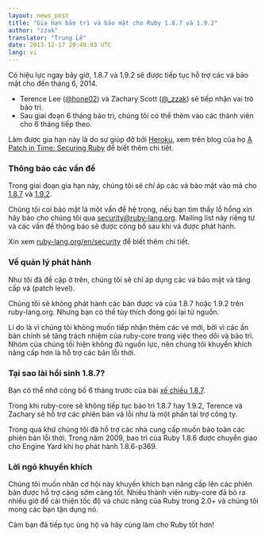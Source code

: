 ```yaml
---
layout: news_post
title: "Gia hạn bảo trì vá bảo mật cho Ruby 1.8.7 và 1.9.2"
author: "zzak"
translator: "Trung Lê"
date: 2013-12-17 20:49:03 UTC
lang: vi
---
```


Có hiệu lực ngay bây giờ, 1.8.7 và 1.9.2 sẽ được tiếp tục hỗ trợ các vá
bảo mật cho đến tháng 6, 2014.

* Terence Lee ([@hone02](https://twitter.com/hone02))
  và Zachary Scott ([@_zzak](https://twitter.com/_zzak))
  sẽ tiếp nhận vai trò bảo trì.
* Sau giai đoạn 6 tháng bảo trì, chúng tôi có thể thêm vào
  các thành viên cho 6 tháng tiếp theo.

Làm được gia hạn này là do sự giúp đỡ bởi [Heroku][heroku],
xem trên blog của họ [A Patch in Time: Securing Ruby][securing-ruby]
để biết thêm chi tiết.

### Thông báo các vấn đề

Trong giai đoạn gia hạn này, chúng tôi sẽ _chỉ_ áp các vá bảo mật vào mã
cho [1.8.7][source-187] và [1.9.2][source-192].

Chúng tôi coi bảo mật là một vấn đề hệ trọng, nếu bạn tìm thấy lỗ hổng
xin hãy báo cho chúng tôi qua security@ruby-lang.org.
Mailing list này riêng tư và các vấn đề thông báo sẽ được công bố
sau khi vá được phát hành.

Xin xem [ruby-lang.org/en/security][security-en] để biết thêm chi tiết.

### Về quản lý phát hành

Như tôi đã đề cập ở trên, chúng tôi sẽ chỉ áp dụng các vá bảo mật và
tăng cấp vá (patch level).

Chúng tôi sẽ không phát hành các bản được vá của 1.8.7 hoặc 1.9.2 trên ruby-lang.org.
Nhưng bạn có thể tùy thích đóng gói lại từ nguồn.

Lí do là vì chúng tôi không muốn tiếp nhận thêm các vé mới, bởi vì các ấn
bản chính sẽ tăng trách nhiệm của ruby-core trong việc theo dõi và bảo trì.
Nhóm của chúng tối hiện không đủ nguồn lực, nên chúng tôi khuyến khích nâng
cấp hơn là hỗ trợ các bản lỗi thời.

### Tại sao lài hồi sinh 1.8.7?

Bạn có thể nhớ công bố 6 tháng trước của bài [xế chiều 1.8.7][sunset-187-en].

Trong khi ruby-core sẽ không tiếp tục bảo trì 1.8.7 hay 1.9.2, Terence
và Zachary sẽ hỗ trợ các phiên bản vá lỗi như là một phần tài trợ công ty.

Trong quá khứ chúng tôi đã hỗ trợ các nhà cung cấp muốn bảo toàn các phiên
bản lỗi thời. Trong năm 2009, bao trì của Ruby 1.8.6 được chuyển giao cho
Engine Yard khi họ phát hành 1.8.6-p369.

### Lời ngỏ khuyến khích

Chúng tôi muốn nhân cơ hội này khuyến khích bạn nâng cấp lên các phiên
bản được hỗ trợ càng sớm càng tốt. Nhiều thành viên ruby-core đã bỏ ra
nhiều giờ để cải thiện tốc độ và chức năng của Ruby trong 2.0+ và chúng
tôi mong các bạn tận dụng nó.

Cảm bạn đã tiếp tục ủng hộ và hãy cùng làm cho Ruby tốt hơn!


[heroku]:        http://heroku.com/
[securing-ruby]: https://blog.heroku.com/archives/2013/12/5/a_patch_in_time_securing_ruby/
[source-187]:    http://bugs.ruby-lang.org/projects/ruby-187/repository
[source-192]:    http://bugs.ruby-lang.org/projects/ruby-192/repository
[security-en]:   https://www.ruby-lang.org/en/security/
[sunset-187-en]: https://www.ruby-lang.org/en/news/2013/06/30/we-retire-1-8-7/
